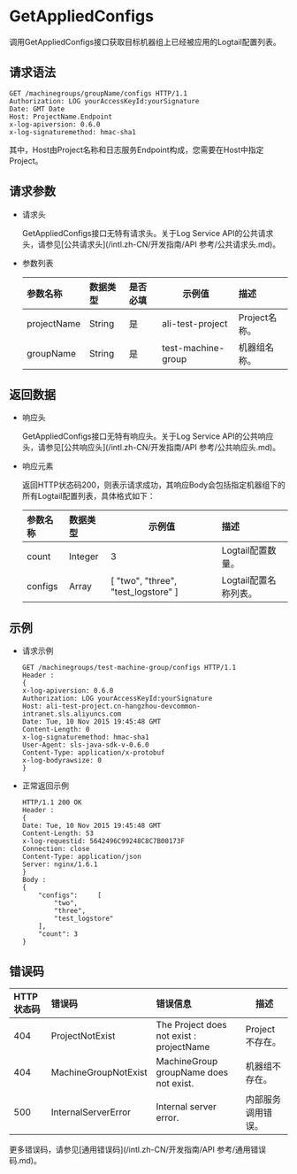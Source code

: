 # GetAppliedConfigs

调用GetAppliedConfigs接口获取目标机器组上已经被应用的Logtail配置列表。

## 请求语法

```
GET /machinegroups/groupName/configs HTTP/1.1
Authorization: LOG yourAccessKeyId:yourSignature 
Date: GMT Date
Host: ProjectName.Endpoint
x-log-apiversion: 0.6.0
x-log-signaturemethod: hmac-sha1
```

其中，Host由Project名称和日志服务Endpoint构成，您需要在Host中指定Project。

## 请求参数

-   请求头

    GetAppliedConfigs接口无特有请求头。关于Log Service API的公共请求头，请参见[公共请求头](/intl.zh-CN/开发指南/API 参考/公共请求头.md)。

-   参数列表

    |参数名称|数据类型|是否必填|示例值|描述|
    |:---|:---|:---|---|:-|
    |projectName|String|是|ali-test-project|Project名称。|
    |groupName|String|是|test-machine-group|机器组名称。|


## 返回数据

-   响应头

    GetAppliedConfigs接口无特有响应头。关于Log Service API的公共响应头，请参见[公共响应头](/intl.zh-CN/开发指南/API 参考/公共响应头.md)。

-   响应元素

    返回HTTP状态码200，则表示请求成功，其响应Body会包括指定机器组下的所有Logtail配置列表，具体格式如下：

    |参数名称|数据类型|示例值|描述|
    |:---|:---|---|:-|
    |count|Integer|3|Logtail配置数量。|
    |configs|Array|\[ "two", "three", "test\_logstore" \]|Logtail配置名称列表。|


## 示例

-   请求示例

    ```
    GET /machinegroups/test-machine-group/configs HTTP/1.1
    Header :
    {
    x-log-apiversion: 0.6.0
    Authorization: LOG yourAccessKeyId:yourSignature
    Host: ali-test-project.cn-hangzhou-devcommon-intranet.sls.aliyuncs.com
    Date: Tue, 10 Nov 2015 19:45:48 GMT
    Content-Length: 0
    x-log-signaturemethod: hmac-sha1
    User-Agent: sls-java-sdk-v-0.6.0
    Content-Type: application/x-protobuf
    x-log-bodyrawsize: 0
    }
    ```

-   正常返回示例

    ```
    HTTP/1.1 200 OK
    Header :
    {
    Date: Tue, 10 Nov 2015 19:45:48 GMT
    Content-Length: 53
    x-log-requestid: 5642496C99248C8C7B00173F
    Connection: close
    Content-Type: application/json
    Server: nginx/1.6.1
    }
    Body :
    {
        "configs":     [
            "two",
            "three",
            "test_logstore"
        ],
        "count": 3
    }
    ```


## 错误码

|HTTP状态码|错误码|错误信息|描述|
|:------|:--|:---|--|
|404|ProjectNotExist|The Project does not exist : projectName|Project不存在。|
|404|MachineGroupNotExist|MachineGroup groupName does not exist.|机器组不存在。|
|500|InternalServerError|Internal server error.|内部服务调用错误。|

更多错误码，请参见[通用错误码](/intl.zh-CN/开发指南/API 参考/通用错误码.md)。

